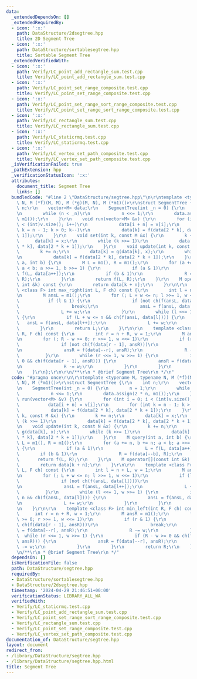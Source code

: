 ```yaml
---
data:
  _extendedDependsOn: []
  _extendedRequiredBy:
  - icon: ':x:'
    path: DataStructure/2dsegtree.hpp
    title: 2D Segment Tree
  - icon: ':x:'
    path: DataStructure/sortablesegtree.hpp
    title: Sortable Segment Tree
  _extendedVerifiedWith:
  - icon: ':x:'
    path: Verify/LC_point_add_rectangle_sum.test.cpp
    title: Verify/LC_point_add_rectangle_sum.test.cpp
  - icon: ':x:'
    path: Verify/LC_point_set_range_composite.test.cpp
    title: Verify/LC_point_set_range_composite.test.cpp
  - icon: ':x:'
    path: Verify/LC_point_set_range_sort_range_composite.test.cpp
    title: Verify/LC_point_set_range_sort_range_composite.test.cpp
  - icon: ':x:'
    path: Verify/LC_rectangle_sum.test.cpp
    title: Verify/LC_rectangle_sum.test.cpp
  - icon: ':x:'
    path: Verify/LC_staticrmq.test.cpp
    title: Verify/LC_staticrmq.test.cpp
  - icon: ':x:'
    path: Verify/LC_vertex_set_path_composite.test.cpp
    title: Verify/LC_vertex_set_path_composite.test.cpp
  _isVerificationFailed: true
  _pathExtension: hpp
  _verificationStatusIcon: ':x:'
  attributes:
    document_title: Segment Tree
    links: []
  bundledCode: "#line 2 \"DataStructure/segtree.hpp\"\n\r\ntemplate <typename M, typename\
    \ N, M (*f)(M, M), M (*g)(M, N), M (*m1)()>\r\nstruct SegmentTree {\r\n    int\
    \ n;\r\n    vector<M> data;\r\n    SegmentTree(int _n = 0) {\r\n        n = 1;\r\
    \n        while (n < _n)\r\n            n <<= 1;\r\n        data.assign(2 * n,\
    \ m1());\r\n    }\r\n    void run(vector<M> &v) {\r\n        for (int i = 0; i\
    \ < (int)v.size(); i++)\r\n            data[i + n] = v[i];\r\n        for (int\
    \ k = n - 1; k > 0; k--)\r\n            data[k] = f(data[2 * k], data[2 * k +\
    \ 1]);\r\n    }\r\n    void set(int k, const M &x) {\r\n        k += n;\r\n  \
    \      data[k] = x;\r\n        while (k >>= 1)\r\n            data[k] = f(data[2\
    \ * k], data[2 * k + 1]);\r\n    }\r\n    void update(int k, const N &x) {\r\n\
    \        k += n;\r\n        data[k] = g(data[k], x);\r\n        while (k >>= 1)\r\
    \n            data[k] = f(data[2 * k], data[2 * k + 1]);\r\n    }\r\n    M query(int\
    \ a, int b) {\r\n        M L = m1(), R = m1();\r\n        for (a += n, b += n;\
    \ a < b; a >>= 1, b >>= 1) {\r\n            if (a & 1)\r\n                L =\
    \ f(L, data[a++]);\r\n            if (b & 1)\r\n                R = f(data[--b],\
    \ R);\r\n        }\r\n        return f(L, R);\r\n    }\r\n    M operator[](const\
    \ int &k) const {\r\n        return data[k + n];\r\n    }\r\n\r\n    template\
    \ <class F> int max_right(int L, F ch) const {\r\n        int l = n + L, w = 1;\r\
    \n        M ansL = m1();\r\n        for (; L + w <= n; l >>= 1, w <<= 1)\r\n \
    \           if (l & 1) {\r\n                if (not ch(f(ansL, data[l])))\r\n\
    \                    break;\r\n                ansL = f(ansL, data[l++]);\r\n\
    \                L += w;\r\n            }\r\n        while (l <<= 1, w >>= 1)\
    \ {\r\n            if (L + w <= n && ch(f(ansL, data[l]))) {\r\n             \
    \   ansL = f(ansL, data[l++]);\r\n                L += w;\r\n            }\r\n\
    \        }\r\n        return L;\r\n    }\r\n\r\n    template <class F> int min_left(int\
    \ R, F ch) const {\r\n        int r = n + R, w = 1;\r\n        M ansR = m1();\r\
    \n        for (; R - w >= 0; r >>= 1, w <<= 1)\r\n            if (r & 1) {\r\n\
    \                if (not ch(f(data[r - 1], ansR)))\r\n                    break;\r\
    \n                ansR = f(data[--r], ansR);\r\n                R -= w;\r\n  \
    \          }\r\n        while (r <<= 1, w >>= 1) {\r\n            if (R - w >=\
    \ 0 && ch(f(data[r - 1], ansR))) {\r\n                ansR = f(data[--r], ansR);\r\
    \n                R -= w;\r\n            }\r\n        }\r\n        return R;\r\
    \n    }\r\n};\r\n\r\n/**\r\n * @brief Segment Tree\r\n */\n"
  code: "#pragma once\r\n\r\ntemplate <typename M, typename N, M (*f)(M, M), M (*g)(M,\
    \ N), M (*m1)()>\r\nstruct SegmentTree {\r\n    int n;\r\n    vector<M> data;\r\
    \n    SegmentTree(int _n = 0) {\r\n        n = 1;\r\n        while (n < _n)\r\n\
    \            n <<= 1;\r\n        data.assign(2 * n, m1());\r\n    }\r\n    void\
    \ run(vector<M> &v) {\r\n        for (int i = 0; i < (int)v.size(); i++)\r\n \
    \           data[i + n] = v[i];\r\n        for (int k = n - 1; k > 0; k--)\r\n\
    \            data[k] = f(data[2 * k], data[2 * k + 1]);\r\n    }\r\n    void set(int\
    \ k, const M &x) {\r\n        k += n;\r\n        data[k] = x;\r\n        while\
    \ (k >>= 1)\r\n            data[k] = f(data[2 * k], data[2 * k + 1]);\r\n    }\r\
    \n    void update(int k, const N &x) {\r\n        k += n;\r\n        data[k] =\
    \ g(data[k], x);\r\n        while (k >>= 1)\r\n            data[k] = f(data[2\
    \ * k], data[2 * k + 1]);\r\n    }\r\n    M query(int a, int b) {\r\n        M\
    \ L = m1(), R = m1();\r\n        for (a += n, b += n; a < b; a >>= 1, b >>= 1)\
    \ {\r\n            if (a & 1)\r\n                L = f(L, data[a++]);\r\n    \
    \        if (b & 1)\r\n                R = f(data[--b], R);\r\n        }\r\n \
    \       return f(L, R);\r\n    }\r\n    M operator[](const int &k) const {\r\n\
    \        return data[k + n];\r\n    }\r\n\r\n    template <class F> int max_right(int\
    \ L, F ch) const {\r\n        int l = n + L, w = 1;\r\n        M ansL = m1();\r\
    \n        for (; L + w <= n; l >>= 1, w <<= 1)\r\n            if (l & 1) {\r\n\
    \                if (not ch(f(ansL, data[l])))\r\n                    break;\r\
    \n                ansL = f(ansL, data[l++]);\r\n                L += w;\r\n  \
    \          }\r\n        while (l <<= 1, w >>= 1) {\r\n            if (L + w <=\
    \ n && ch(f(ansL, data[l]))) {\r\n                ansL = f(ansL, data[l++]);\r\
    \n                L += w;\r\n            }\r\n        }\r\n        return L;\r\
    \n    }\r\n\r\n    template <class F> int min_left(int R, F ch) const {\r\n  \
    \      int r = n + R, w = 1;\r\n        M ansR = m1();\r\n        for (; R - w\
    \ >= 0; r >>= 1, w <<= 1)\r\n            if (r & 1) {\r\n                if (not\
    \ ch(f(data[r - 1], ansR)))\r\n                    break;\r\n                ansR\
    \ = f(data[--r], ansR);\r\n                R -= w;\r\n            }\r\n      \
    \  while (r <<= 1, w >>= 1) {\r\n            if (R - w >= 0 && ch(f(data[r - 1],\
    \ ansR))) {\r\n                ansR = f(data[--r], ansR);\r\n                R\
    \ -= w;\r\n            }\r\n        }\r\n        return R;\r\n    }\r\n};\r\n\r\
    \n/**\r\n * @brief Segment Tree\r\n */"
  dependsOn: []
  isVerificationFile: false
  path: DataStructure/segtree.hpp
  requiredBy:
  - DataStructure/sortablesegtree.hpp
  - DataStructure/2dsegtree.hpp
  timestamp: '2024-04-29 21:46:51+00:00'
  verificationStatus: LIBRARY_ALL_WA
  verifiedWith:
  - Verify/LC_staticrmq.test.cpp
  - Verify/LC_point_add_rectangle_sum.test.cpp
  - Verify/LC_point_set_range_sort_range_composite.test.cpp
  - Verify/LC_rectangle_sum.test.cpp
  - Verify/LC_point_set_range_composite.test.cpp
  - Verify/LC_vertex_set_path_composite.test.cpp
documentation_of: DataStructure/segtree.hpp
layout: document
redirect_from:
- /library/DataStructure/segtree.hpp
- /library/DataStructure/segtree.hpp.html
title: Segment Tree
---
```

